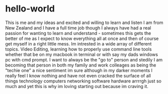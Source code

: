 # hello-world
This is me and my ideas and excited and willing to learn and listen
I am from New Zealand and I have a full time job though I always have had a real passion for wanting to learn and understand - sometimes this gets the better of me as I expect to know everything all at once and then of course get myself in a right little mess. Im intrested in a wide array of different topics. Video Editing, learning how to properly use command line tools whether that be on my macbook in terminal or with say my dads windows pc with cmd prompt. I want to always be the "go to" person and stedily I am becoming that person in both my family and work colleages as being the "techie one" a nice sentiment im sure although in my darker moments I really feel I know nothing and have not even cracked the surface of all things technology computers networking software hardware arrrrgh just so much and yet this is why im loving starting out because im craving it.
